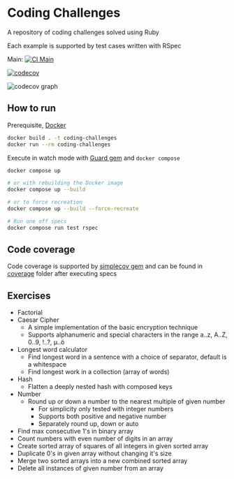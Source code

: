 # Coding Challenges

A repository of coding challenges solved using Ruby

Each example is supported by test cases written with RSpec

Main: [![CI Main](https://github.com/abhiyaantrix/coding-challenges/actions/workflows/ci.yml/badge.svg?branch=main)](https://github.com/abhiyaantrix/coding-challenges/actions)

[![codecov](https://codecov.io/gh/abhiyaantrix/coding-challenges/graph/badge.svg?token=6FZMNR342K)](https://codecov.io/gh/abhiyaantrix/coding-challenges)

![codecov graph](https://codecov.io/gh/abhiyaantrix/coding-challenges/graphs/tree.svg?token=6FZMNR342K)

## How to run

Prerequisite, [Docker](https://docs.docker.com/get-docker/)

```bash
docker build . -t coding-challenges
docker run --rm coding-challenges
```

Execute in watch mode with [Guard gem](https://github.com/guard/guard)
and `docker compose`

```bash
docker compose up

# or with rebuilding the Docker image
docker compose up --build

# or to force recreation
docker compose up --build --force-recreate

# Run one off specs
docker compose run test rspec
```

## Code coverage

Code coverage is supported by [simplecov gem](https://github.com/simplecov-ruby/simplecov)
and can be found in [coverage](coverage/index.html) folder after executing specs

## Exercises

* Factorial
* Caesar Cipher
    * A simple implementation of the basic encryption technique
    * Supports alphanumeric and special characters in the range a..z, A..Z, 0..9, !..?, µ..ö
* Longest word calculator
    * Find longest word in a sentence with a choice of separator, default is a whitespace
    * Find longest work in a collection (array of words)
* Hash
    * Flatten a deeply nested hash with composed keys
* Number
    * Round up or down a number to the nearest multiple of given number
        * For simplicity only tested with integer numbers
        * Supports both positive and negative number
        * Separately round up, down or auto
* Find max consecutive 1's in binary array
* Count numbers with even number of digits in an array
* Create sorted array of squares of all integers in given sorted array
* Duplicate 0's in given array without changing it's size
* Merge two sorted arrays into a new combined sorted array
* Delete all instances of given number from an array

